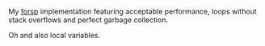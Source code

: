 My [forsp](https://github.com/xorvoid/forsp) implementation featuring acceptable performance, loops without stack overflows and perfect garbage collection.

Oh and also local variables.

